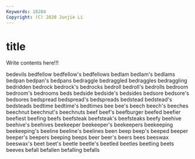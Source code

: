 ```yaml
---
Keywords: 18284
Copyright: (C) 2020 Junjie Li
---
```


# title

Write contents here!!!
 
bedevils
bedfellow 
bedfellow's 
bedfellows 
bedlam 
bedlam's 
bedlams 
bedpan 
bedpan's 
bedpans 
bedraggle
bedraggled 
bedraggles 
bedraggling 
bedridden 
bedrock 
bedrock's 
bedrocks 
bedroll 
bedroll's 
bedrolls
bedroom 
bedroom's 
bedrooms 
beds 
bedside 
bedside's 
bedsides 
bedsore 
bedsore's 
bedsores
bedspread 
bedspread's 
bedspreads 
bedstead 
bedstead's 
bedsteads 
bedtime 
bedtime's 
bedtimes 
bee
bee's 
beech 
beech's 
beeches 
beechnut 
beechnut's 
beechnuts 
beef 
beef's 
beefburger
beefed 
beefier 
beefiest 
beefing 
beefs 
beefsteak 
beefsteak's 
beefsteaks 
beefy 
beehive
beehive's 
beehives 
beekeeper 
beekeeper's 
beekeepers 
beekeeping 
beekeeping's 
beeline 
beeline's 
beelines
been 
beep 
beep's 
beeped 
beeper 
beeper's 
beepers 
beeping 
beeps 
beer
beer's 
beers 
bees 
beeswax 
beeswax's 
beet 
beet's 
beetle 
beetle's 
beetled
beetles 
beetling 
beets 
beeves 
befall 
befallen 
befalling 
befalls 
